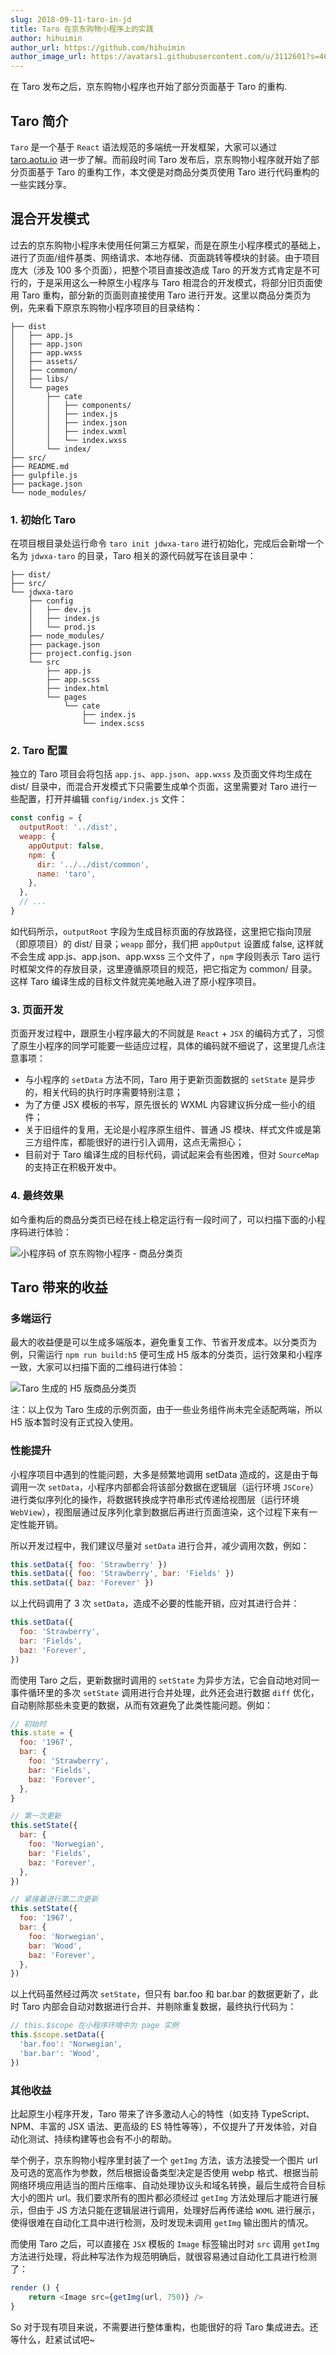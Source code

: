 ```yaml
---
slug: 2018-09-11-taro-in-jd
title: Taro 在京东购物小程序上的实践
author: hihuimin
author_url: https://github.com/hihuimin
author_image_url: https://avatars1.githubusercontent.com/u/3112601?s=460&v=4
---
```


在 Taro 发布之后，京东购物小程序也开始了部分页面基于 Taro 的重构.

<!--truncate-->

## Taro 简介

`Taro` 是一个基于 `React` 语法规范的多端统一开发框架，大家可以通过 [taro.aotu.io](https://taro.aotu.io/) 进一步了解。而前段时间 Taro 发布后，京东购物小程序就开始了部分页面基于 Taro 的重构工作，本文便是对商品分类页使用 Taro 进行代码重构的一些实践分享。

## 混合开发模式

过去的京东购物小程序未使用任何第三方框架，而是在原生小程序模式的基础上，进行了页面/组件基类、网络请求、本地存储、页面跳转等模块的封装。由于项目庞大（涉及 100 多个页面），把整个项目直接改造成 Taro 的开发方式肯定是不可行的，于是采用这么一种原生小程序与 Taro 相混合的开发模式，将部分旧页面使用 Taro 重构，部分新的页面则直接使用 Taro 进行开发。这里以商品分类页为例，先来看下原京东购物小程序项目的目录结构：

```
├── dist
│   ├── app.js
│   ├── app.json
│   ├── app.wxss
│   ├── assets/
│   ├── common/
│   ├── libs/
│   └── pages
│       ├── cate
│       │   ├── components/
│       │   ├── index.js
│       │   ├── index.json
│       │   ├── index.wxml
│       │   └── index.wxss
│       └── index/
├── src/
├── README.md
├── gulpfile.js
├── package.json
└── node_modules/
```

### 1. 初始化 Taro

在项目根目录处运行命令 `taro init jdwxa-taro` 进行初始化，完成后会新增一个名为 `jdwxa-taro` 的目录，Taro 相关的源代码就写在该目录中：

```
├── dist/
├── src/
└── jdwxa-taro
    ├── config
    │   ├── dev.js
    │   ├── index.js
    │   └── prod.js
    ├── node_modules/
    ├── package.json
    ├── project.config.json
    └── src
        ├── app.js
        ├── app.scss
        ├── index.html
        └── pages
            └── cate
                ├── index.js
                └── index.scss
```

### 2. Taro 配置

独立的 Taro 项目会将包括 `app.js`、`app.json`、`app.wxss` 及页面文件均生成在 dist/ 目录中，而混合开发模式下只需要生成单个页面，这里需要对 Taro 进行一些配置，打开并编辑 `config/index.js` 文件：

```js
const config = {
  outputRoot: '../dist',
  weapp: {
    appOutput: false,
    npm: {
      dir: '../../dist/common',
      name: 'taro',
    },
  },
  // ...
}
```

如代码所示，`outputRoot` 字段为生成目标页面的存放路径，这里把它指向顶层（即原项目）的 dist/ 目录；`weapp` 部分，我们把 `appOutput` 设置成 false, 这样就不会生成 app.js、app.json、app.wxss 三个文件了，`npm` 字段则表示 Taro 运行时框架文件的存放目录，这里遵循原项目的规范，把它指定为 common/ 目录。这样 Taro 编译生成的目标文件就完美地融入进了原小程序项目。

### 3. 页面开发

页面开发过程中，跟原生小程序最大的不同就是 `React` + `JSX` 的编码方式了，习惯了原生小程序的同学可能要一些适应过程，具体的编码就不细说了，这里提几点注意事项：

- 与小程序的 `setData` 方法不同，Taro 用于更新页面数据的 `setState` 是异步的，相关代码的执行时序需要特别注意；
- 为了方便 JSX 模板的书写，原先很长的 WXML 内容建议拆分成一些小的组件；
- 关于旧组件的复用，无论是小程序原生组件、普通 JS 模块、样式文件或是第三方组件库，都能很好的进行引入调用，这点无需担心；
- 目前对于 Taro 编译生成的目标代码，调试起来会有些困难，但对 `SourceMap` 的支持正在积极开发中。

### 4. 最终效果

如今重构后的商品分类页已经在线上稳定运行有一段时间了，可以扫描下面的小程序码进行体验：

![小程序码 of 京东购物小程序 - 商品分类页](https://img10.360buyimg.com/img/s360x360_jfs/t1/2914/23/355/264599/5b912565Ecd448c81/fd0362f0724e06e7.jpg)

## Taro 带来的收益

### 多端运行

最大的收益便是可以生成多端版本，避免重复工作、节省开发成本。以分类页为例，只需运行 `npm run build:h5` 便可生成 H5 版本的分类页，运行效果和小程序一致，大家可以扫描下面的二维码进行体验：

![Taro 生成的 H5 版商品分类页](https://storage.360buyimg.com/mtd/home/cate-taro-h51536239496540.png)

注：以上仅为 Taro 生成的示例页面，由于一些业务组件尚未完全适配两端，所以 H5 版本暂时没有正式投入使用。

### 性能提升

小程序项目中遇到的性能问题，大多是频繁地调用 setData 造成的，这是由于每调用一次 `setData`，小程序内部都会将该部分数据在逻辑层（运行环境 `JSCore`）进行类似序列化的操作，将数据转换成字符串形式传递给视图层（运行环境 `WebView`），视图层通过反序列化拿到数据后再进行页面渲染，这个过程下来有一定性能开销。

所以开发过程中，我们建议尽量对 `setData` 进行合并，减少调用次数，例如：

```js
this.setData({ foo: 'Strawberry' })
this.setData({ foo: 'Strawberry', bar: 'Fields' })
this.setData({ baz: 'Forever' })
```

以上代码调用了 3 次 `setData`，造成不必要的性能开销，应对其进行合并：

```js
this.setData({
  foo: 'Strawberry',
  bar: 'Fields',
  baz: 'Forever',
})
```

而使用 Taro 之后，更新数据时调用的 `setState` 为异步方法，它会自动地对同一事件循环里的多次 `setState` 调用进行合并处理，此外还会进行数据 `diff` 优化，自动剔除那些未变更的数据，从而有效避免了此类性能问题。例如：

```js
// 初始时
this.state = {
  foo: '1967',
  bar: {
    foo: 'Strawberry',
    bar: 'Fields',
    baz: 'Forever',
  },
}

// 第一次更新
this.setState({
  bar: {
    foo: 'Norwegian',
    bar: 'Fields',
    baz: 'Forever',
  },
})

// 紧接着进行第二次更新
this.setState({
  foo: '1967',
  bar: {
    foo: 'Norwegian',
    bar: 'Wood',
    baz: 'Forever',
  },
})
```

以上代码虽然经过两次 `setState`，但只有 bar.foo 和 bar.bar 的数据更新了，此时 Taro 内部会自动对数据进行合并、并剔除重复数据，最终执行代码为：

```js
// this.$scope 在小程序环境中为 page 实例
this.$scope.setData({
  'bar.foo': 'Norwegian',
  'bar.bar': 'Wood',
})
```

### 其他收益

比起原生小程序开发，Taro 带来了许多激动人心的特性（如支持 TypeScript、NPM、丰富的 JSX 语法、更高级的 ES 特性等等），不仅提升了开发体验，对自动化测试、持续构建等也会有不小的帮助。

举个例子，京东购物小程序里封装了一个 `getImg` 方法，该方法接受一个图片 url 及可选的宽高作为参数，然后根据设备类型决定是否使用 webp 格式、根据当前网络环境应用适当的图片压缩率、自动处理协议头和域名转换，最后生成符合目标大小的图片 url。我们要求所有的图片都必须经过 `getImg` 方法处理后才能进行展示，但由于 JS 方法只能在逻辑层进行调用，处理好后再传递给 `WXML` 进行展示，使得很难在自动化工具中进行检测，及时发现未调用 `getImg` 输出图片的情况。

而使用 Taro 之后，可以直接在 `JSX` 模板的 `Image` 标签输出时对 `src` 调用 `getImg` 方法进行处理，将此种写法作为规范明确后，就很容易通过自动化工具进行检测了：

```js
render () {
    return <Image src={getImg(url, 750)} />
}
```

So 对于现有项目来说，不需要进行整体重构，也能很好的将 Taro 集成进去。还等什么，赶紧试试吧~
